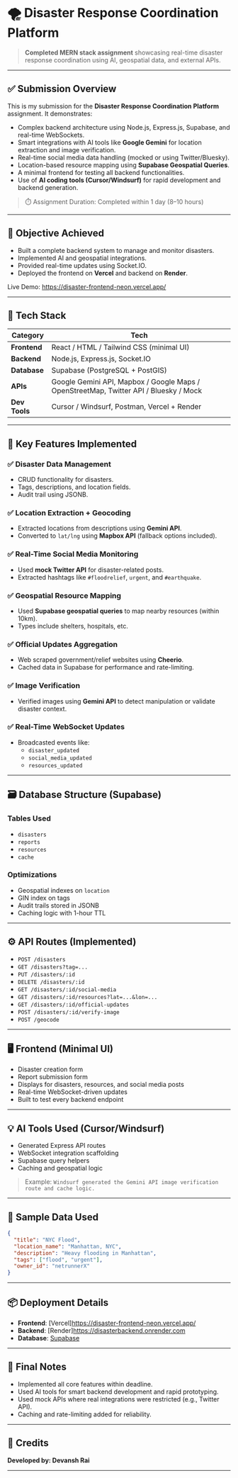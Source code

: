 # 🌪️ Disaster Response Coordination Platform

> **Completed MERN stack assignment** showcasing real-time disaster response coordination using AI, geospatial data, and external APIs.

---

## ✅ Submission Overview

This is my submission for the **Disaster Response Coordination Platform** assignment. It demonstrates:

- Complex backend architecture using Node.js, Express.js, Supabase, and real-time WebSockets.
- Smart integrations with AI tools like **Google Gemini** for location extraction and image verification.
- Real-time social media data handling (mocked or using Twitter/Bluesky).
- Location-based resource mapping using **Supabase Geospatial Queries**.
- A minimal frontend for testing all backend functionalities.
- Use of **AI coding tools (Cursor/Windsurf)** for rapid development and backend generation.

> ⏱️ Assignment Duration: Completed within 1 day (8–10 hours)

---

## 🚀 Objective Achieved

- Built a complete backend system to manage and monitor disasters.
- Implemented AI and geospatial integrations.
- Provided real-time updates using Socket.IO.
- Deployed the frontend on **Vercel** and backend on **Render**.

Live Demo: https://disaster-frontend-neon.vercel.app/


---

## 🧰 Tech Stack

| Category        | Tech                          |
|----------------|-------------------------------|
| **Frontend**   | React / HTML / Tailwind CSS (minimal UI) |
| **Backend**    | Node.js, Express.js, Socket.IO |
| **Database**   | Supabase (PostgreSQL + PostGIS) |
| **APIs**       | Google Gemini API, Mapbox / Google Maps / OpenStreetMap, Twitter API / Bluesky / Mock |
| **Dev Tools**  | Cursor / Windsurf, Postman, Vercel + Render |

---

## 🧠 Key Features Implemented

### ✅ Disaster Data Management
- CRUD functionality for disasters.
- Tags, descriptions, and location fields.
- Audit trail using JSONB.

### ✅ Location Extraction + Geocoding
- Extracted locations from descriptions using **Gemini API**.
- Converted to `lat/lng` using **Mapbox API** (fallback options included).

### ✅ Real-Time Social Media Monitoring
- Used **mock Twitter API** for disaster-related posts.
- Extracted hashtags like `#floodrelief`, `urgent`, and `#earthquake`.

### ✅ Geospatial Resource Mapping
- Used **Supabase geospatial queries** to map nearby resources (within 10km).
- Types include shelters, hospitals, etc.

### ✅ Official Updates Aggregation
- Web scraped government/relief websites using **Cheerio**.
- Cached data in Supabase for performance and rate-limiting.

### ✅ Image Verification
- Verified images using **Gemini API** to detect manipulation or validate disaster context.

### ✅ Real-Time WebSocket Updates
- Broadcasted events like:
  - `disaster_updated`
  - `social_media_updated`
  - `resources_updated`

---

## 🗃️ Database Structure (Supabase)

### Tables Used
- `disasters`
- `reports`
- `resources`
- `cache`

### Optimizations
- Geospatial indexes on `location`
- GIN index on tags
- Audit trails stored in JSONB
- Caching logic with 1-hour TTL

---

## ⚙️ API Routes (Implemented)

- `POST /disasters`
- `GET /disasters?tag=...`
- `PUT /disasters/:id`
- `DELETE /disasters/:id`
- `GET /disasters/:id/social-media`
- `GET /disasters/:id/resources?lat=...&lon=...`
- `GET /disasters/:id/official-updates`
- `POST /disasters/:id/verify-image`
- `POST /geocode`

---

## 🖥️ Frontend (Minimal UI)

- Disaster creation form
- Report submission form
- Displays for disasters, resources, and social media posts
- Real-time WebSocket-driven updates
- Built to test every backend endpoint

---

## 💡 AI Tools Used (Cursor/Windsurf)

- Generated Express API routes
- WebSocket integration scaffolding
- Supabase query helpers
- Caching and geospatial logic

> Example: `Windsurf generated the Gemini API image verification route and cache logic.`

---

## 🧪 Sample Data Used

```json
{
  "title": "NYC Flood",
  "location_name": "Manhattan, NYC",
  "description": "Heavy flooding in Manhattan",
  "tags": ["flood", "urgent"],
  "owner_id": "netrunnerX"
}
```

---

## 📦 Deployment Details

- **Frontend**: [Vercel]https://disaster-frontend-neon.vercel.app/
- **Backend**: [Render]https://disasterbackend.onrender.com
- **Database**: [Supabase](https://supabase.com)

---

## 📝 Final Notes

- Implemented all core features within deadline.
- Used AI tools for smart backend development and rapid prototyping.
- Used mock APIs where real integrations were restricted (e.g., Twitter API).
- Caching and rate-limiting added for reliability.

---

## 🙌 Credits

**Developed by: Devansh Rai**

---
